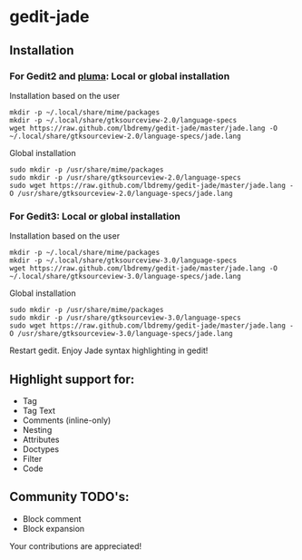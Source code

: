 # gedit-jade

## Installation

### For Gedit2 and [pluma](https://github.com/mate-desktop/pluma): Local or global installation

 Installation based on the user

```
mkdir -p ~/.local/share/mime/packages
mkdir -p ~/.local/share/gtksourceview-2.0/language-specs
wget https://raw.github.com/lbdremy/gedit-jade/master/jade.lang -O ~/.local/share/gtksourceview-2.0/language-specs/jade.lang
```

 Global installation
 
```
sudo mkdir -p /usr/share/mime/packages
sudo mkdir -p /usr/share/gtksourceview-2.0/language-specs
sudo wget https://raw.github.com/lbdremy/gedit-jade/master/jade.lang -O /usr/share/gtksourceview-2.0/language-specs/jade.lang
```
### For Gedit3: Local or global installation
 
 Installation based on the user

```
mkdir -p ~/.local/share/mime/packages
mkdir -p ~/.local/share/gtksourceview-3.0/language-specs
wget https://raw.github.com/lbdremy/gedit-jade/master/jade.lang -O ~/.local/share/gtksourceview-3.0/language-specs/jade.lang
```

 Global installation
 
```
sudo mkdir -p /usr/share/mime/packages
sudo mkdir -p /usr/share/gtksourceview-3.0/language-specs
sudo wget https://raw.github.com/lbdremy/gedit-jade/master/jade.lang -O /usr/share/gtksourceview-3.0/language-specs/jade.lang
```

 Restart gedit. Enjoy Jade syntax highlighting in gedit! 

## Highlight support for:

 * Tag
 * Tag Text
 * Comments (inline-only)
 * Nesting
 * Attributes
 * Doctypes
 * Filter
 * Code

## Community TODO's:

 * Block comment
 * Block expansion

Your contributions are appreciated!
